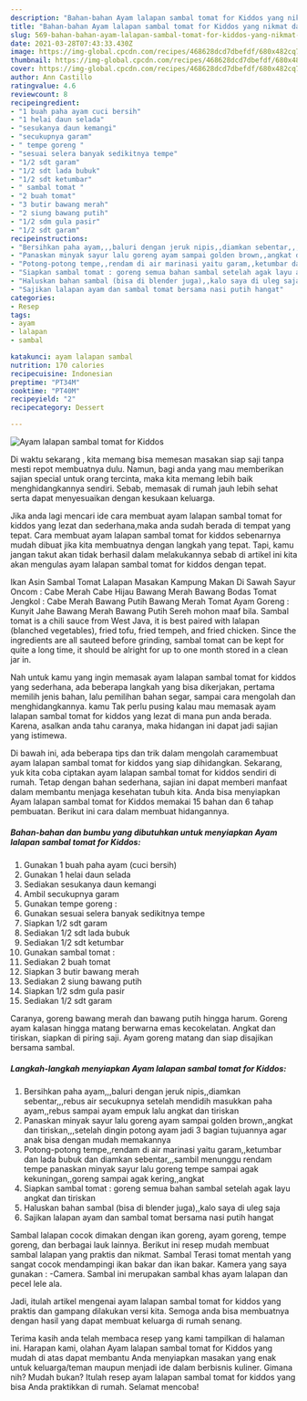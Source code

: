 ```yaml
---
description: "Bahan-bahan Ayam lalapan sambal tomat for Kiddos yang nikmat dan Mudah Dibuat"
title: "Bahan-bahan Ayam lalapan sambal tomat for Kiddos yang nikmat dan Mudah Dibuat"
slug: 569-bahan-bahan-ayam-lalapan-sambal-tomat-for-kiddos-yang-nikmat-dan-mudah-dibuat
date: 2021-03-28T07:43:33.430Z
image: https://img-global.cpcdn.com/recipes/468628dcd7dbefdf/680x482cq70/ayam-lalapan-sambal-tomat-for-kiddos-foto-resep-utama.jpg
thumbnail: https://img-global.cpcdn.com/recipes/468628dcd7dbefdf/680x482cq70/ayam-lalapan-sambal-tomat-for-kiddos-foto-resep-utama.jpg
cover: https://img-global.cpcdn.com/recipes/468628dcd7dbefdf/680x482cq70/ayam-lalapan-sambal-tomat-for-kiddos-foto-resep-utama.jpg
author: Ann Castillo
ratingvalue: 4.6
reviewcount: 8
recipeingredient:
- "1 buah paha ayam cuci bersih"
- "1 helai daun selada"
- "sesukanya daun kemangi"
- "secukupnya garam"
- " tempe goreng "
- "sesuai selera banyak sedikitnya tempe"
- "1/2 sdt garam"
- "1/2 sdt lada bubuk"
- "1/2 sdt ketumbar"
- " sambal tomat "
- "2 buah tomat"
- "3 butir bawang merah"
- "2 siung bawang putih"
- "1/2 sdm gula pasir"
- "1/2 sdt garam"
recipeinstructions:
- "Bersihkan paha ayam,,,baluri dengan jeruk nipis,,diamkan sebentar,,,rebus air secukupnya setelah mendidih masukkan paha ayam,,rebus sampai ayam empuk lalu angkat dan tiriskan"
- "Panaskan minyak sayur lalu goreng ayam sampai golden brown,,angkat dan tiriskan,,,setelah dingin potong ayam jadi 3 bagian tujuannya agar anak bisa dengan mudah memakannya"
- "Potong-potong tempe,,rendam di air marinasi yaitu garam,,ketumbar dan lada bubuk dan diamkan sebentar,,,sambil menunggu rendam tempe panaskan minyak sayur lalu goreng tempe sampai agak kekuningan,,goreng sampai agak kering,,angkat"
- "Siapkan sambal tomat : goreng semua bahan sambal setelah agak layu angkat dan tiriskan"
- "Haluskan bahan sambal (bisa di blender juga),,kalo saya di uleg saja"
- "Sajikan lalapan ayam dan sambal tomat bersama nasi putih hangat"
categories:
- Resep
tags:
- ayam
- lalapan
- sambal

katakunci: ayam lalapan sambal 
nutrition: 170 calories
recipecuisine: Indonesian
preptime: "PT34M"
cooktime: "PT40M"
recipeyield: "2"
recipecategory: Dessert

---
```



![Ayam lalapan sambal tomat for Kiddos](https://img-global.cpcdn.com/recipes/468628dcd7dbefdf/680x482cq70/ayam-lalapan-sambal-tomat-for-kiddos-foto-resep-utama.jpg)

Di waktu  sekarang , kita memang bisa memesan masakan siap saji tanpa mesti repot membuatnya dulu. Namun, bagi anda yang mau memberikan sajian special untuk orang tercinta, maka kita memang lebih baik menghidangkannya sendiri. Sebab, memasak di rumah jauh lebih sehat serta dapat menyesuaikan dengan kesukaan keluarga.

Jika anda lagi mencari ide cara membuat ayam lalapan sambal tomat for kiddos yang lezat dan sederhana,maka anda sudah berada di tempat yang tepat. Cara membuat ayam lalapan sambal tomat for kiddos  sebenarnya mudah dibuat jika kita membuatnya dengan langkah yang tepat. Tapi, kamu jangan takut akan tidak berhasil dalam melakukannya 
sebab di artikel ini kita akan mengulas ayam lalapan sambal tomat for kiddos dengan tepat.  

Ikan Asin Sambal Tomat Lalapan Masakan Kampung Makan Di Sawah Sayur Oncom : Cabe Merah Cabe Hijau Bawang Merah Bawang Bodas Tomat Jengkol : Cabe Merah Bawang Putih Bawang Merah Tomat Ayam Goreng : Kunyit Jahe Bawang Merah Bawang Putih Sereh mohon maaf bila. Sambal tomat is a chili sauce from West Java, it is best paired with lalapan (blanched vegetables), fried tofu, fried tempeh, and fried chicken. Since the ingredients are all sauteed before grinding, sambal tomat can be kept for quite a long time, it should be alright for up to one month stored in a clean jar in.

Nah untuk kamu yang ingin memasak ayam lalapan sambal tomat for kiddos yang sederhana, ada beberapa langkah yang bisa dikerjakan, pertama memilih jenis bahan, lalu pemilihan bahan segar, sampai cara mengolah dan menghidangkannya. kamu Tak perlu pusing kalau mau memasak ayam lalapan sambal tomat for kiddos yang lezat di mana pun anda berada. Karena, asalkan anda  tahu caranya, maka hidangan ini dapat jadi sajian yang istimewa.

Di bawah ini, ada beberapa tips dan trik dalam mengolah caramembuat ayam lalapan sambal tomat for kiddos yang siap dihidangkan. Sekarang, yuk kita coba ciptakan ayam lalapan sambal tomat for kiddos sendiri di rumah. Tetap dengan bahan sederhana, sajian ini dapat memberi manfaat dalam membantu menjaga kesehatan tubuh kita. Anda bisa menyiapkan Ayam lalapan sambal tomat for Kiddos memakai 15 bahan dan 6 tahap pembuatan. Berikut ini cara dalam membuat hidangannya.

<!--inarticleads1-->

##### Bahan-bahan dan bumbu yang dibutuhkan untuk menyiapkan Ayam lalapan sambal tomat for Kiddos:

1. Gunakan 1 buah paha ayam (cuci bersih)
1. Gunakan 1 helai daun selada
1. Sediakan sesukanya daun kemangi
1. Ambil secukupnya garam
1. Gunakan  tempe goreng :
1. Gunakan sesuai selera banyak sedikitnya tempe
1. Siapkan 1/2 sdt garam
1. Sediakan 1/2 sdt lada bubuk
1. Sediakan 1/2 sdt ketumbar
1. Gunakan  sambal tomat :
1. Sediakan 2 buah tomat
1. Siapkan 3 butir bawang merah
1. Sediakan 2 siung bawang putih
1. Siapkan 1/2 sdm gula pasir
1. Sediakan 1/2 sdt garam


Caranya, goreng bawang merah dan bawang putih hingga harum. Goreng ayam kalasan hingga matang berwarna emas kecokelatan. Angkat dan tiriskan, siapkan di piring saji. Ayam goreng matang dan siap disajikan bersama sambal. 

<!--inarticleads2-->

##### Langkah-langkah menyiapkan Ayam lalapan sambal tomat for Kiddos:

1. Bersihkan paha ayam,,,baluri dengan jeruk nipis,,diamkan sebentar,,,rebus air secukupnya setelah mendidih masukkan paha ayam,,rebus sampai ayam empuk lalu angkat dan tiriskan
1. Panaskan minyak sayur lalu goreng ayam sampai golden brown,,angkat dan tiriskan,,,setelah dingin potong ayam jadi 3 bagian tujuannya agar anak bisa dengan mudah memakannya
1. Potong-potong tempe,,rendam di air marinasi yaitu garam,,ketumbar dan lada bubuk dan diamkan sebentar,,,sambil menunggu rendam tempe panaskan minyak sayur lalu goreng tempe sampai agak kekuningan,,goreng sampai agak kering,,angkat
1. Siapkan sambal tomat : goreng semua bahan sambal setelah agak layu angkat dan tiriskan
1. Haluskan bahan sambal (bisa di blender juga),,kalo saya di uleg saja
1. Sajikan lalapan ayam dan sambal tomat bersama nasi putih hangat


Sambal lalapan cocok dimakan dengan ikan goreng, ayam goreng, tempe goreng, dan berbagai lauk lainnya. Berikut ini resep mudah membuat sambal lalapan yang praktis dan nikmat. Sambal Terasi tomat mentah yang sangat cocok mendampingi ikan bakar dan ikan bakar. Kamera yang saya gunakan : -Camera. Sambal ini merupakan sambal khas ayam lalapan dan pecel lele ala. 

Jadi, itulah artikel mengenai  ayam lalapan sambal tomat for kiddos  yang praktis dan gampang dilakukan versi kita. Semoga anda bisa membuatnya dengan hasil yang dapat membuat keluarga di rumah senang. 

Terima kasih anda telah membaca resep yang kami tampilkan di halaman ini. Harapan kami, olahan  Ayam lalapan sambal tomat for Kiddos yang mudah di atas dapat membantu Anda menyiapkan masakan yang enak untuk keluarga/teman maupun menjadi ide dalam berbisnis kuliner. Gimana nih? Mudah bukan? Itulah resep ayam lalapan sambal tomat for kiddos yang bisa Anda praktikkan di rumah. Selamat mencoba!

